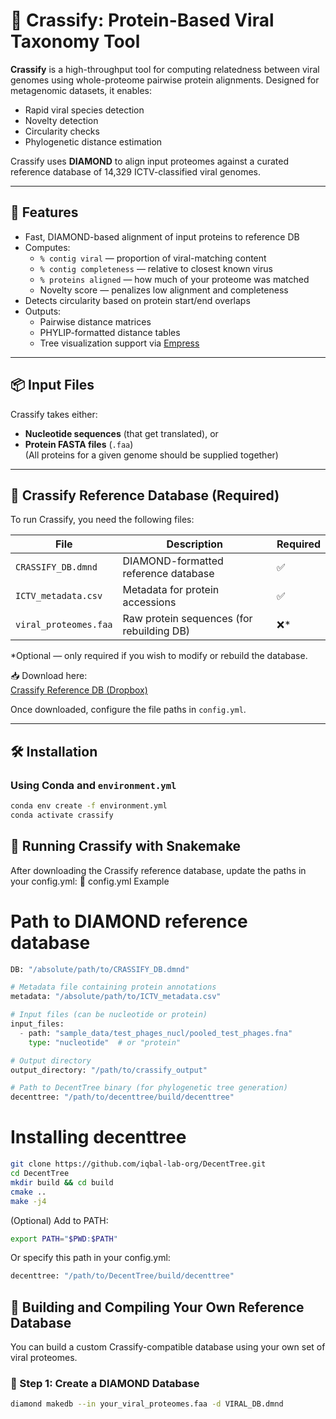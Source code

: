 # 🧬 Crassify: Protein-Based Viral Taxonomy Tool

**Crassify** is a high-throughput tool for computing relatedness between viral genomes using whole-proteome pairwise protein alignments. Designed for metagenomic datasets, it enables:

- Rapid viral species detection
- Novelty detection
- Circularity checks
- Phylogenetic distance estimation


Crassify uses **DIAMOND** to align input proteomes against a curated reference database of 14,329 ICTV-classified viral genomes.

---

## 🚀 Features

- Fast, DIAMOND-based alignment of input proteins to reference DB
- Computes:
  - `% contig viral` — proportion of viral-matching content
  - `% contig completeness` — relative to closest known virus
  - `% proteins aligned` — how much of your proteome was matched
  - Novelty score — penalizes low alignment and completeness
- Detects circularity based on protein start/end overlaps
- Outputs:
  - Pairwise distance matrices
  - PHYLIP-formatted distance tables
  - Tree visualization support via [Empress](https://github.com/biocore/empress)

---

## 📦 Input Files

Crassify takes either:
- **Nucleotide sequences** (that get translated), or
- **Protein FASTA files** (`.faa`)  
  (All proteins for a given genome should be supplied together)

---

## 📂 Crassify Reference Database (Required)

To run Crassify, you need the following files:

| File                 | Description                                | Required |
|----------------------|--------------------------------------------|----------|
| `CRASSIFY_DB.dmnd`   | DIAMOND-formatted reference database       | ✅        |
| `ICTV_metadata.csv`  | Metadata for protein accessions            | ✅        |
| `viral_proteomes.faa`| Raw protein sequences (for rebuilding DB)  | ❌*       |

\*Optional — only required if you wish to modify or rebuild the database.

📥 Download here:  
[Crassify Reference DB (Dropbox)](https://www.dropbox.com/scl/fo/1d7c3b12gmtbx7015d70n/ABYuv5Uih-px6FRAku24N3w?rlkey=d4zvy4yy2dd35ypd1mh77kk7a&st=abgdbq8t&dl=0)

Once downloaded, configure the file paths in `config.yml`.

---

## 🛠 Installation

### Using Conda and `environment.yml`

```bash
conda env create -f environment.yml
conda activate crassify
```

## 🧬 Running Crassify with Snakemake

After downloading the Crassify reference database, update the paths in your config.yml:
🔧 config.yml Example

# Path to DIAMOND reference database
```python
DB: "/absolute/path/to/CRASSIFY_DB.dmnd"

# Metadata file containing protein annotations
metadata: "/absolute/path/to/ICTV_metadata.csv"

# Input files (can be nucleotide or protein)
input_files:
  - path: "sample_data/test_phages_nucl/pooled_test_phages.fna"
    type: "nucleotide"  # or "protein"

# Output directory
output_directory: "/path/to/crassify_output"

# Path to DecentTree binary (for phylogenetic tree generation)
decenttree: "/path/to/decenttree/build/decenttree"
```

# Installing decenttree
```bash
git clone https://github.com/iqbal-lab-org/DecentTree.git
cd DecentTree
mkdir build && cd build
cmake ..
make -j4
```
(Optional) Add to PATH:
```bash
export PATH="$PWD:$PATH"
```
Or specify this path in your config.yml:
```python
decenttree: "/path/to/DecentTree/build/decenttree"
```

## 🧪 Building and Compiling Your Own Reference Database

You can build a custom Crassify-compatible database using your own set of viral proteomes.

### 🔨 Step 1: Create a DIAMOND Database

```bash
diamond makedb --in your_viral_proteomes.faa -d VIRAL_DB.dmnd
```